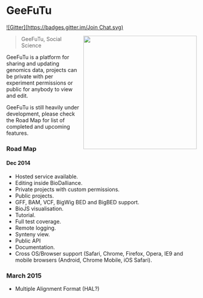 # GeeFuTu
[![Gitter](https://badges.gitter.im/Join Chat.svg)](https://gitter.im/wookoouk/GeeFuTu?utm_source=badge&utm_medium=badge&utm_campaign=pr-badge)

<img align="right" height="300" src="https://raw.githubusercontent.com/wookoouk/GeeFuTu/master/public/GeeFuTu.png">

> GeeFuTu, Social Science

GeeFuTu is a platform for sharing and updating genomics data, projects can be private with per experiment permissions or public for anybody to view and edit.

GeeFuTu is still heavily under development, please check the Road Map for list of completed and upcoming features.


### Road Map

#### Dec 2014

* Hosted service available.
* Editing inside BioDalliance.
* Private projects with custom permissions.
* Public projects.
* GFF, BAM, VCF, BigWig BED and BigBED support.
* BioJS visualisation.
* Tutorial.
* Full test coverage.
* Remote logging.
* Synteny view.
* Public API
* Documentation.
* Cross OS/Browser support (Safari, Chrome, Firefox, Opera, IE9 and mobile browsers (Android, Chrome Mobile, iOS Safari).

### March 2015

* Multiple Alignment Format (HAL?)
